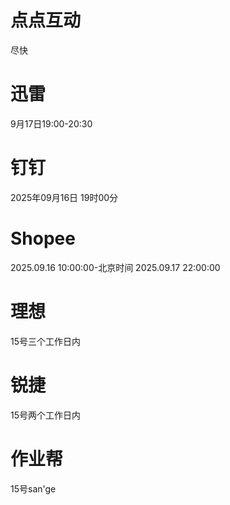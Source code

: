 # 点点互动
尽快


# 迅雷
9月17日19:00-20:30

# 钉钉
2025年09月16日 19时00分

# Shopee
2025.09.16 10:00:00-北京时间 2025.09.17 22:00:00

# 理想
15号三个工作日内

# 锐捷
15号两个工作日内

# 作业帮
15号san'ge
<!--stackedit_data:
eyJoaXN0b3J5IjpbLTEyOTcwOTk2Niw3MTg4MTg1OTQsLTIwNT
U4NTgyMzUsMTU1NzYzNjIzNywtMjUwMDIxMjYxLDIwODM1Mjcx
OSwtMTIzNTU1NjY5NSwxNDA3NDA1MTA1LDEzNTcyNjQ0NjJdfQ
==
-->